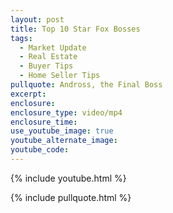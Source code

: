 ```yaml
---
layout: post
title: Top 10 Star Fox Bosses
tags:
  - Market Update
  - Real Estate
  - Buyer Tips
  - Home Seller Tips
pullquote: Andross, the Final Boss
excerpt:
enclosure:
enclosure_type: video/mp4
enclosure_time:
use_youtube_image: true
youtube_alternate_image:
youtube_code:
---
```

{% include youtube.html %}

{% include pullquote.html %}
